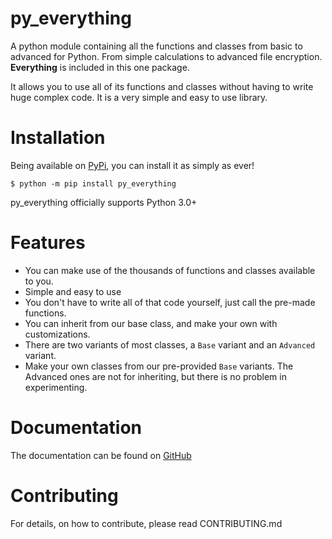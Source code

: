 # py_everything
A python module containing all the functions and classes from basic to advanced for Python. From simple calculations  to advanced file encryption. **Everything** is included in this one package.

It allows you to use all of its functions and classes without having to write huge complex code. It is a very simple and easy to use library. 

# Installation
Being available on [PyPi](https://pypi.org/project/py_everything), you can install it as simply as ever!
```
$ python -m pip install py_everything
```
py_everything officially supports Python 3.0+

# Features
- You can make use of the thousands of functions and classes available to you.
- Simple and easy to use
- You don't have to write all of that code yourself, just call the pre-made functions.
- You can inherit from our base class, and make your own with customizations.
- There are two variants of most classes, a `Base` variant and an `Advanced` variant.
- Make your own classes from our pre-provided `Base` variants. The Advanced ones are not for inheriting, but there is no problem in experimenting.

# Documentation
The documentation can be found on [GitHub](https://github.com/play4Tutorials/py_everything/tree/master/docs)
# Contributing
For details, on how to contribute, please read CONTRIBUTING.md
